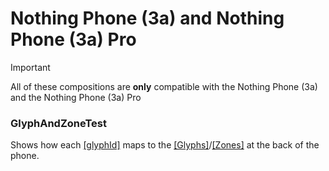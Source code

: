 # Nothing Phone (3a) and Nothing Phone (3a) Pro
> [!IMPORTANT]
> All of these compositions are **only** compatible with the Nothing Phone (3a) and the Nothing Phone (3a) Pro

### GlyphAndZoneTest
Shows how each [\[glyphId\]](../../docs/1_Terminology.md#glyphid) maps to the [\[Glyphs\]](../../docs/1_Terminology.md#zones)/[\[Zones\]](../../docs/1_Terminology.md#zones) at the back of the phone.